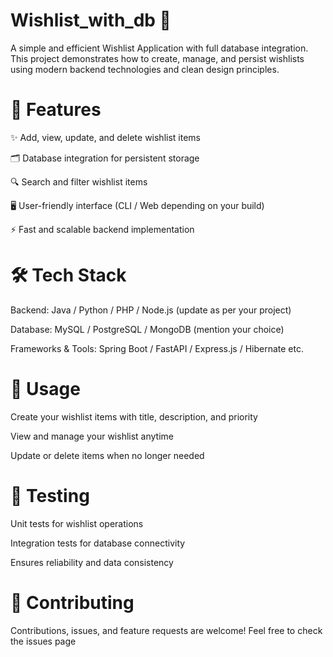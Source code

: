 # Wishlist_with_db 🎁

A simple and efficient Wishlist Application with full database integration.
This project demonstrates how to create, manage, and persist wishlists using modern backend technologies and clean design principles.

# 🚀 Features

✨ Add, view, update, and delete wishlist items

🗂️ Database integration for persistent storage

🔍 Search and filter wishlist items

🖥️ User-friendly interface (CLI / Web depending on your build)

⚡ Fast and scalable backend implementation

# 🛠️ Tech Stack

Backend: Java / Python / PHP / Node.js (update as per your project)

Database: MySQL / PostgreSQL / MongoDB (mention your choice)

Frameworks & Tools: Spring Boot / FastAPI / Express.js / Hibernate etc.

# 📖 Usage

Create your wishlist items with title, description, and priority

View and manage your wishlist anytime

Update or delete items when no longer needed

# 🧪 Testing

Unit tests for wishlist operations

Integration tests for database connectivity

Ensures reliability and data consistency

# 🤝 Contributing

Contributions, issues, and feature requests are welcome!
Feel free to check the issues page
